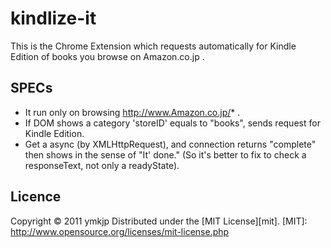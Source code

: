 kindlize-it
===========

This is the Chrome Extension which requests automatically for Kindle Edition of books you browse on Amazon.co.jp .

SPECs
------
* It run only on browsing http://www.Amazon.co.jp/* .
* If DOM shows a category 'storeID' equals to "books", sends request for Kindle Edition.
* Get a async (by XMLHttpRequest), and connection returns "complete" then shows in the sense of "It' done." (So it's better to fix to check a responseText, not only a readyState).

Licence
-----
Copyright &copy; 2011 ymkjp
Distributed under the [MIT License][mit].
[MIT]: http://www.opensource.org/licenses/mit-license.php
